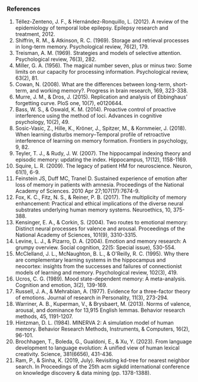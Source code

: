 ### References

1. Téllez-Zenteno, J. F., & Hernández-Ronquillo, L. (2012). A review of the epidemiology of temporal lobe epilepsy. Epilepsy research and treatment, 2012.
2. Shiffrin, R. M., & Atkinson, R. C. (1969). Storage and retrieval processes in long-term memory. Psychological review, 76(2), 179.
3. Treisman, A. M. (1969). Strategies and models of selective attention. Psychological review, 76(3), 282.
4. Miller, G. A. (1956). The magical number seven, plus or minus two: Some limits on our capacity for processing information. Psychological review, 63(2), 81.
5. Cowan, N. (2008). What are the differences between long-term, short-term, and working memory?. Progress in brain research, 169, 323-338.
6. Murre, J. M., & Dros, J. (2015). Replication and analysis of Ebbinghaus’ forgetting curve. PloS one, 10(7), e0120644.
7. Bass, W. S., & Oswald, K. M. (2014). Proactive control of proactive interference using the method of loci. Advances in cognitive psychology, 10(2), 49.
8. Sosic-Vasic, Z., Hille, K., Kröner, J., Spitzer, M., & Kornmeier, J. (2018). When learning disturbs memory–Temporal profile of retroactive interference of learning on memory formation. Frontiers in psychology, 9, 82.
9. Teyler, T. J., & Rudy, J. W. (2007). The hippocampal indexing theory and episodic memory: updating the index. Hippocampus, 17(12), 1158-1169.
10. Squire, L. R. (2009). The legacy of patient HM for neuroscience. Neuron, 61(1), 6-9.
11. Feinstein JS, Duff MC, Tranel D. Sustained experience of emotion after loss of memory in patients with amnesia. Proceedings of the National Academy of Sciences. 2010 Apr 27;107(17):7674-9.
12. Fox, K. C., Fitz, N. S., & Reiner, P. B. (2017). The multiplicity of memory enhancement: Practical and ethical implications of the diverse neural substrates underlying human memory systems. Neuroethics, 10, 375-388.
13. Kensinger, E. A., & Corkin, S. (2004). Two routes to emotional memory: Distinct neural processes for valence and arousal. Proceedings of the National Academy of Sciences, 101(9), 3310-3315.
14. Levine, L. J., & Pizarro, D. A. (2004). Emotion and memory research: A grumpy overview. Social cognition, 22(5: Special issue), 530-554.
15. McClelland, J. L., McNaughton, B. L., & O'Reilly, R. C. (1995). Why there are complementary learning systems in the hippocampus and neocortex: insights from the successes and failures of connectionist models of learning and memory. Psychological review, 102(3), 419.
16. Ucros, C. G. (1989). Mood state-dependent memory: A meta-analysis. Cognition and emotion, 3(2), 139-169.
17. Russell, J. A., & Mehrabian, A. (1977). Evidence for a three-factor theory of emotions. Journal of research in Personality, 11(3), 273-294.
18. Warriner, A. B., Kuperman, V., & Brysbaert, M. (2013). Norms of valence, arousal, and dominance for 13,915 English lemmas. Behavior research methods, 45, 1191-1207.
19. Hintzman, D. L. (1984). MINERVA 2: A simulation model of human memory. Behavior Research Methods, Instruments, & Computers, 16(2), 96-101.
20. Brochhagen, T., Boleda, G., Gualdoni, E., & Xu, Y. (2023). From language development to language evolution: A unified view of human lexical creativity. Science, 381(6656), 431-436.
21. Ram, P., & Sinha, K. (2019, July). Revisiting kd-tree for nearest neighbor search. In Proceedings of the 25th acm sigkdd international conference on knowledge discovery & data mining (pp. 1378-1388).
